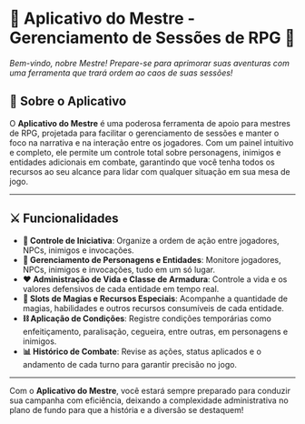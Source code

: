 # 🧙 Aplicativo do Mestre - Gerenciamento de Sessões de RPG 🐉

_Bem-vindo, nobre Mestre! Prepare-se para aprimorar suas aventuras com uma ferramenta que trará ordem ao caos de suas sessões!_

## 📜 Sobre o Aplicativo

O **Aplicativo do Mestre** é uma poderosa ferramenta de apoio para mestres de RPG, projetada para facilitar o gerenciamento de sessões e manter o foco na narrativa e na interação entre os jogadores. Com um painel intuitivo e completo, ele permite um controle total sobre personagens, inimigos e entidades adicionais em combate, garantindo que você tenha todos os recursos ao seu alcance para lidar com qualquer situação em sua mesa de jogo.

---

## ⚔️ Funcionalidades

- **🎲 Controle de Iniciativa**: Organize a ordem de ação entre jogadores, NPCs, inimigos e invocações.
- **👥 Gerenciamento de Personagens e Entidades**: Monitore jogadores, NPCs, inimigos e invocações, tudo em um só lugar.
- **❤️ Administração de Vida e Classe de Armadura**: Controle a vida e os valores defensivos de cada entidade em tempo real.
- **🔮 Slots de Magias e Recursos Especiais**: Acompanhe a quantidade de magias, habilidades e outros recursos consumíveis de cada entidade.
- **⛓️ Aplicação de Condições**: Registre condições temporárias como enfeitiçamento, paralisação, cegueira, entre outras, em personagens e inimigos.
- **📊 Histórico de Combate**: Revise as ações, status aplicados e o andamento de cada turno para garantir precisão no jogo.

---

Com o **Aplicativo do Mestre**, você estará sempre preparado para conduzir sua campanha com eficiência, deixando a complexidade administrativa no plano de fundo para que a história e a diversão se destaquem!
